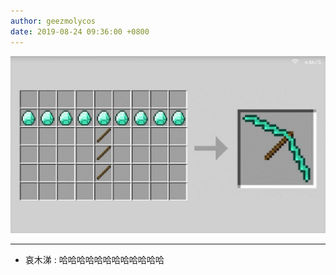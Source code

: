 ```yaml
---
author: geezmolycos
date: 2019-08-24 09:36:00 +0800
---
```


![](/assets/images/qq-zone/2019-08-24-pick.png)

---

- 哀木涕 : 哈哈哈哈哈哈哈哈哈哈哈哈
